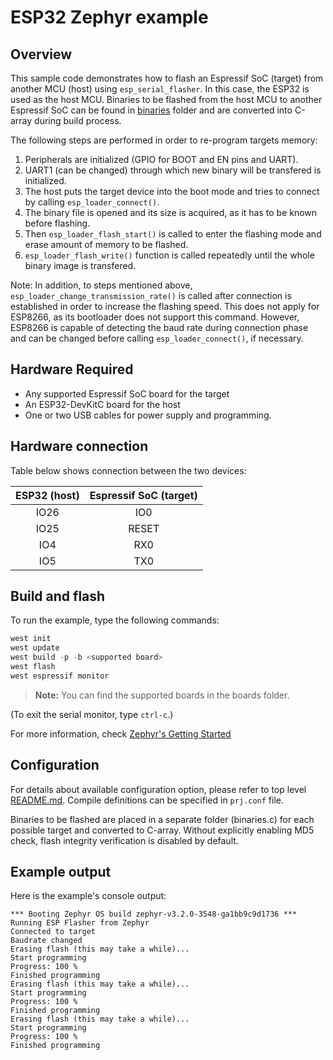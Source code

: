 # ESP32 Zephyr example

## Overview

This sample code demonstrates how to flash an Espressif SoC (target) from another MCU (host) using
`esp_serial_flasher`. In this case, the ESP32 is used as the host MCU.
Binaries to be flashed from the host MCU to another Espressif SoC can be found in [binaries](../binaries/) folder
and are converted into C-array during build process.

The following steps are performed in order to re-program targets memory:

1. Peripherals are initialized (GPIO for BOOT and EN pins and UART).
2. UART1 (can be changed) through which new binary will be transfered is initialized.
3. The host puts the target device into the boot mode and tries to connect by calling `esp_loader_connect()`.
4. The binary file is opened and its size is acquired, as it has to be known before flashing.
5. Then `esp_loader_flash_start()` is called to enter the flashing mode and erase amount of memory to be flashed.
6. `esp_loader_flash_write()` function is called repeatedly until the whole binary image is transfered.

Note: In addition, to steps mentioned above, `esp_loader_change_transmission_rate()` is called after connection
is established in order to increase the flashing speed. This does not apply for ESP8266, as its bootloader
does not support this command. However, ESP8266 is capable of detecting the baud rate during connection
phase and can be changed before calling `esp_loader_connect()`, if necessary.

## Hardware Required

* Any supported Espressif SoC board for the target
* An ESP32-DevKitC board for the host
* One or two USB cables for power supply and programming.

## Hardware connection

Table below shows connection between the two devices:

| ESP32 (host) | Espressif SoC (target) |
|:------------:|:----------------------:|
|    IO26      |           IO0          |
|    IO25      |          RESET         |
|    IO4       |           RX0          |
|    IO5       |           TX0          |

## Build and flash

To run the example, type the following commands:

```c
west init
west update
west build -p -b <supported board>
west flash
west espressif monitor
```
>**Note:** You can find the supported boards in the boards folder.

(To exit the serial monitor, type ``ctrl-c``.)

For more information, check [Zephyr's Getting Started](https://docs.zephyrproject.org/latest/develop/getting_started/index.html)

## Configuration

For details about available configuration option, please refer to top level [README.md](../../README.md).
Compile definitions can be specified in `prj.conf` file.

Binaries to be flashed are placed in a separate folder (binaries.c) for each possible target and converted to C-array. Without explicitly enabling MD5 check, flash integrity verification is disabled by default.

## Example output

Here is the example's console output:

```
*** Booting Zephyr OS build zephyr-v3.2.0-3548-ga1bb9c9d1736 ***
Running ESP Flasher from Zephyr
Connected to target
Baudrate changed
Erasing flash (this may take a while)...
Start programming
Progress: 100 %
Finished programming
Erasing flash (this may take a while)...
Start programming
Progress: 100 %
Finished programming
Erasing flash (this may take a while)...
Start programming
Progress: 100 %
Finished programming
```
